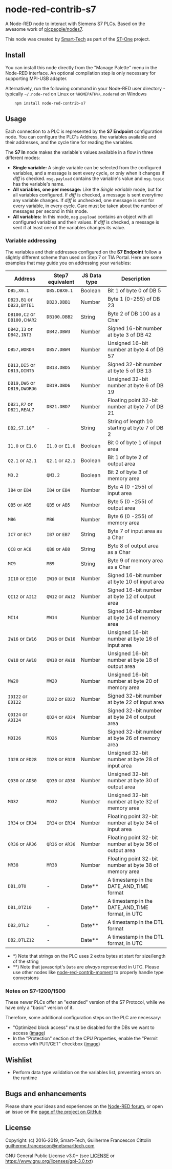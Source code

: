 # node-red-contrib-s7
A Node-RED node to interact with Siemens S7 PLCs.
Based on the awesome work of [plcpeople/nodes7](https://github.com/plcpeople/nodeS7).

This node was created by [Smart-Tech](https://netsmarttech.com) as part of the [ST-One](https://netsmarttech.com/page/st-one) project.

## Install

You can install this node directly from the "Manage Palette" menu in the Node-RED interface. An optional compilation step is only necessary for supporting MPI-USB adapter.

Alternatively, run the following command in your Node-RED user directory - typically `~/.node-red` on Linux or `%HOMEPATH%\.nodered` on Windows

        npm install node-red-contrib-s7

## Usage

Each connection to a PLC is represented by the **S7 Endpoint** configuration node. You can configure the PLC's Address, the variables available and their addresses, and the cycle time for reading the variables.

The **S7 In** node makes the variable's values available in a flow in three different modes:

*   **Single variable:** A single variable can be selected from the configured variables, and a message is sent every cycle, or only when it changes if _diff_ is checked. `msg.payload` contains the variable's value and `msg.topic` has the variable's name.
*   **All variables, one per message:** Like the _Single variable_ mode, but for all variables configured. If _diff_ is checked, a message is sent everytime any variable changes. If _diff_ is unchecked, one message is sent for every variable, in every cycle. Care must be taken about the number of messages per second in this mode.
*   **All variables:** In this mode, `msg.payload` contains an object with all configured variables and their values. If _diff_ is checked, a message is sent if at least one of the variables changes its value.

### Variable addressing

The variables and their addresses configured on the **S7 Endpoint** follow a slightly different scheme than used on Step 7 or TIA Portal. Here are some examples that may guide you on addressing your variables:

| Address                       | Step7 equivalent      | JS Data type  | Description |
| ----------------------------- | --------------------- | ------------- | ----------- |
| `DB5,X0.1`                    | `DB5.DBX0.1`          | Boolean       | Bit 1 of byte 0 of DB 5 |
| `DB23,B1` or `DB23,BYTE1`     | `DB23.DBB1`           | Number        | Byte 1 (0-255) of DB 23 |
| `DB100,C2` or `DB100,CHAR2`   | `DB100.DBB2`          | String        | Byte 2 of DB 100 as a Char |
| `DB42,I3` or `DB42,INT3`      | `DB42.DBW3`           | Number        | Signed 16-bit number at byte 3 of DB 42 |
| `DB57,WORD4`                  | `DB57.DBW4`           | Number        | Unsigned 16-bit number at byte 4 of DB 57 |
| `DB13,DI5` or `DB13,DINT5`    | `DB13.DBD5`           | Number        | Signed 32-bit number at byte 5 of DB 13 |
| `DB19,DW6` or `DB19,DWORD6`   | `DB19.DBD6`           | Number        | Unsigned 32-bit number at byte 6 of DB 19 |
| `DB21,R7` or `DB21,REAL7`     | `DB21.DBD7`           | Number        | Floating point 32-bit number at byte 7 of DB 21 |
| `DB2,S7.10`*                  | -                     | String        | String of length 10 starting at byte 7 of DB 2 |
| `I1.0` or `E1.0`              | `I1.0` or `E1.0`      | Boolean       | Bit 0 of byte 1 of input area |
| `Q2.1` or `A2.1`              | `Q2.1` or `A2.1`      | Boolean       | Bit 1 of byte 2 of output area |
| `M3.2`                        | `QM3.2`               | Boolean       | Bit 2 of byte 3 of memory area |
| `IB4` or `EB4`                | `IB4` or `EB4`        | Number        | Byte 4 (0 -255) of input area |
| `QB5` or `AB5`                | `QB5` or `AB5`        | Number        | Byte 5 (0 -255) of output area |
| `MB6`                         | `MB6`                 | Number        | Byte 6 (0 -255) of memory area |
| `IC7` or `EC7`                | `IB7` or `EB7`        | String        | Byte 7 of input area as a Char |
| `QC8` or `AC8`                | `QB8` or `AB8`        | String        | Byte 8 of output area as a Char |
| `MC9`                         | `MB9`                 | String        | Byte 9 of memory area as a Char |
| `II10` or `EI10`              | `IW10` or `EW10`      | Number        | Signed 16-bit number at byte 10 of input area |
| `QI12` or `AI12`              | `QW12` or `AW12`      | Number        | Signed 16-bit number at byte 12 of output area |
| `MI14`                        | `MW14`                | Number        | Signed 16-bit number at byte 14 of memory area |
| `IW16` or `EW16`              | `IW16` or `EW16`      | Number        | Unsigned 16-bit number at byte 16 of input area |
| `QW18` or `AW18`              | `QW18` or `AW18`      | Number        | Unsigned 16-bit number at byte 18 of output area |
| `MW20`                        | `MW20`                | Number        | Unsigned 16-bit number at byte 20 of memory area |
| `IDI22` or `EDI22`            | `ID22` or `ED22`      | Number        | Signed 32-bit number at byte 22 of input area |
| `QDI24` or `ADI24`            | `QD24` or `AD24`      | Number        | Signed 32-bit number at byte 24 of output area |
| `MDI26`                       | `MD26`                | Number        | Signed 32-bit number at byte 26 of memory area |
| `ID28` or `ED28`              | `ID28` or `ED28`      | Number        | Unsigned 32-bit number at byte 28 of input area |
| `QD30` or `AD30`              | `QD30` or `AD30`      | Number        | Unsigned 32-bit number at byte 30 of output area |
| `MD32`                        | `MD32`                | Number        | Unsigned 32-bit number at byte 32 of memory area |
| `IR34` or `ER34`              | `IR34` or `ER34`      | Number        | Floating point 32-bit number at byte 34 of input area |
| `QR36` or `AR36`              | `QR36` or `AR36`      | Number        | Floating point 32-bit number at byte 36 of output area |
| `MR38`                        | `MR38`                | Number        | Floating point 32-bit number at byte 38 of memory area |
| `DB1,DT0`                     | -                     | Date**        | A timestamp in the DATE_AND_TIME format |
| `DB1,DTZ10`                   | -                     | Date**        | A timestamp in the DATE_AND_TIME format, in UTC |
| `DB2,DTL2`                    | -                     | Date**        | A timestamp in the DTL format |
| `DB2,DTLZ12`                  | -                     | Date**        | A timestamp in the DTL format, in UTC |


 - *) Note that strings on the PLC uses 2 extra bytes at start for size/length of the string
 - **) Note that javascript's `Date` are _always_ represented in UTC. Please use other nodes like [node-red-contrib-moment](https://flows.nodered.org/node/node-red-contrib-moment) to properly handle type conversions


### Notes on S7-1200/1500

These newer PLCs offer an "extended" version of the S7 Protocol, while we have only a "basic" version of it.

Therefore, some additional configuration steps on the PLC are necessary:
 - "Optimized block access" must be disabled for the DBs we want to access ([image](http://snap7.sourceforge.net/snap7_client_file/db_1500.bmp))
 - In the "Protection" section of the CPU Properties, enable the "Permit access with PUT/GET" checkbox ([image](http://snap7.sourceforge.net/snap7_client_file/cpu_1500.bmp))

## Wishlist
- Perform data type validation on the variables list, preventing errors on the runtime

## Bugs and enhancements

Please share your ideas and experiences on the [Node-RED forum](https://discourse.nodered.org/), or open an issue on the [page of the project on GitHub](https://github.com/netsmarttech/node-red-contrib-s7)

## License
Copyright: (c) 2016-2019, Smart-Tech, Guilherme Francescon Cittolin <guilherme.francescon@netsmarttech.com>

GNU General Public License v3.0+ (see [LICENSE](LICENSE) or https://www.gnu.org/licenses/gpl-3.0.txt)
